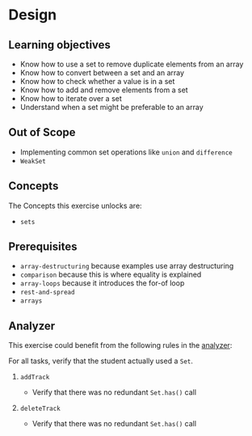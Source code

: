# Design

## Learning objectives

- Know how to use a set to remove duplicate elements from an array
- Know how to convert between a set and an array
- Know how to check whether a value is in a set
- Know how to add and remove elements from a set
- Know how to iterate over a set
- Understand when a set might be preferable to an array

## Out of Scope

- Implementing common set operations like `union` and `difference`
- `WeakSet`

## Concepts

The Concepts this exercise unlocks are:

- `sets`

## Prerequisites

- `array-destructuring` because examples use array destructuring
- `comparison` because this is where equality is explained
- `array-loops` because it introduces the for-of loop
- `rest-and-spread`
- `arrays`

## Analyzer

This exercise could benefit from the following rules in the [analyzer][analyzer]:

For all tasks, verify that the student actually used a `Set`.

1. `addTrack`

   - Verify that there was no redundant `Set.has()` call

2. `deleteTrack`

   - Verify that there was no redundant `Set.has()` call

[analyzer]: https://github.com/exercism/javascript-analyzer
